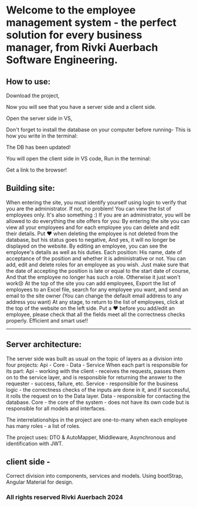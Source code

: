 # Welcome to the employee management system - the perfect solution for every business manager, from Rivki Auerbach Software Engineering.

## How to use:
Download the project,

Now you will see that you have a server side and a client side.

Open the server side in VS,

Don't forget to install the database on your computer before running-
This is how you write in the terminal:



The DB has been updated!

You will open the client side in VS code,
Run in the terminal:



Get a link to the browser!

## Building site:
When entering the site, you must identify yourself using login to verify that you are the administrator.
If not, no problem! You can view the list of employees only.
It's also something :)
If you are an administrator, you will be allowed to do everything the site offers for you:
By entering the site you can view all your employees and for each employee you can delete and edit their details.
Put ❤ when deleting the employee is not deleted from the database,
but his status goes to negative,
  And yes, it will no longer be displayed on the website.
By editing an employee, you can see the employee's details as well as his duties.
Each position:
His name, date of acceptance of the position and whether it is administrative or not.
You can add, edit and delete roles for an employee as you wish.
Just make sure that the date of accepting the position is late or equal to the start date of course,
And that the employee no longer has such a role.
Otherwise it just won't work😢
At the top of the site you can add employees,
Export the list of employees to an Excel file,
search for any employee you want,
and send an email to the site owner
(You can change the default email address to any address you want)
At any stage, to return to the list of employees, click at the top of the website on the left side.
Put a ❤ before you add/edit an employee, please check that all the fields meet all the correctness checks properly.
Efficient and smart use!!

---

## Server architecture:
The server side was built as usual on the topic of layers as a division into four projects:
Api - Core - Data - Service
When each part is responsible for its part:
Api - working with the client - receives the requests, passes them on to the service layer, and is responsible for returning the answer to the requester - success, failure, etc.
Service - responsible for the business logic - the correctness checks of the inputs are done in it, and if successful, it rolls the request on to the Data layer.
Data - responsible for contacting the database.
Core - the core of the system - does not have its own code but is responsible for all models and interfaces.

The interrelationships in the project are one-to-many when each employee has many roles - a list of roles.

The project uses: DTO & AutoMapper, Middleware, Asynchronous and identification with JWT.

## client side -
Correct division into components, services and models.
Using bootStrap, Angular Material for design.

### All rights reserved Rivki Auerbach 2024
